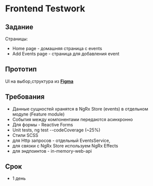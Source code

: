 # Frontend Testwork

## Задание
Страницы:
- Home page - домашняя страница с events
- Add Events page - страница для добавления event

## Прототип
UI на выбор,cтруктура из [**Figma**](https://www.figma.com/file/L6FANUGVjmQ8wX0Yjj5dpv/Test-work?node-id=0%3A1) 

## Требования
- Данные сущностей хранятся в NgRx Store (events) в отдельном модуле (Feature module)
- События между компонентами передаются асинхронно
- Для формы - Reactive Forms
- Unit tests, ng test --codeCoverage (~25%)
- Стили SCSS
- для Http запросов - отдельный EventsService,
- для связки с NgRx Store используем NgRx Effects
- для эндпоинтов - in-memory-web-api

## Срок
- 1 день
